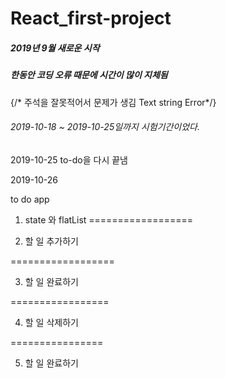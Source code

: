 # React_first-project
##### 2019년 9월 새로운 시작

##### 한동안 코딩 오류 때문에 시간이 많이 지체됨

{/* 주석을 잘못적어서 문제가 생김 Text string Error*/}

###### 2019-10-18 ~ 2019-10-25일까지 시험기간이었다.

2019-10-25
to-do을 다시 끝냄

2019-10-26

to do app

1. state 와 flatList
==================

2. 할 일 추가하기 

==================

3. 할 일 완료하기 

=================

4. 할 일 삭제하기

================

5. 할 일 완료하기
